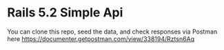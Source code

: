 # Rails 5.2 Simple Api

You can clone this repo, seed the data, and check responses via Postman here https://documenter.getpostman.com/view/338194/Rztsn6Aq
